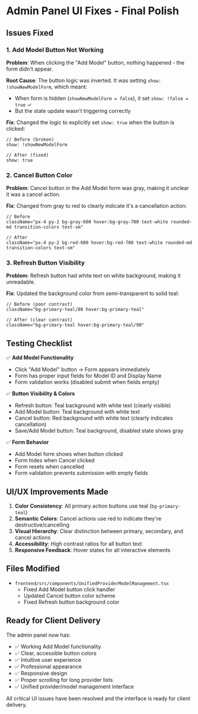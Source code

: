 # Admin Panel UI Fixes - Final Polish

## Issues Fixed

### 1. Add Model Button Not Working
**Problem**: When clicking the "Add Model" button, nothing happened - the form didn't appear.

**Root Cause**: The button logic was inverted. It was setting `show: !showNewModelForm`, which meant:
- When form is hidden (`showNewModelForm = false`), it set `show: !false = true` ✓
- But the state update wasn't triggering correctly

**Fix**: Changed the logic to explicitly set `show: true` when the button is clicked:

```tsx
// Before (broken)
show: !showNewModelForm

// After (fixed)  
show: true
```

### 2. Cancel Button Color
**Problem**: Cancel button in the Add Model form was gray, making it unclear it was a cancel action.

**Fix**: Changed from gray to red to clearly indicate it's a cancellation action:

```tsx
// Before
className="px-4 py-2 bg-gray-600 hover:bg-gray-700 text-white rounded-md transition-colors text-sm"

// After  
className="px-4 py-2 bg-red-600 hover:bg-red-700 text-white rounded-md transition-colors text-sm"
```

### 3. Refresh Button Visibility
**Problem**: Refresh button had white text on white background, making it unreadable.

**Fix**: Updated the background color from semi-transparent to solid teal:

```tsx
// Before (poor contrast)
className="bg-primary-teal/80 hover:bg-primary-teal"

// After (clear contrast)
className="bg-primary-teal hover:bg-primary-teal/90"
```

## Testing Checklist

✅ **Add Model Functionality**
- Click "Add Model" button → Form appears immediately
- Form has proper input fields for Model ID and Display Name
- Form validation works (disabled submit when fields empty)

✅ **Button Visibility & Colors**
- Refresh button: Teal background with white text (clearly visible)
- Add Model button: Teal background with white text
- Cancel button: Red background with white text (clearly indicates cancellation)
- Save/Add Model button: Teal background, disabled state shows gray

✅ **Form Behavior**
- Add Model form shows when button clicked
- Form hides when Cancel clicked
- Form resets when cancelled
- Form validation prevents submission with empty fields

## UI/UX Improvements Made

1. **Color Consistency**: All primary action buttons use teal (`bg-primary-teal`)
2. **Semantic Colors**: Cancel actions use red to indicate they're destructive/cancelling
3. **Visual Hierarchy**: Clear distinction between primary, secondary, and cancel actions
4. **Accessibility**: High contrast ratios for all button text
5. **Responsive Feedback**: Hover states for all interactive elements

## Files Modified

- `frontend/src/components/UnifiedProviderModelManagement.tsx`
  - Fixed Add Model button click handler
  - Updated Cancel button color scheme
  - Fixed Refresh button background color

## Ready for Client Delivery

The admin panel now has:
- ✅ Working Add Model functionality
- ✅ Clear, accessible button colors
- ✅ Intuitive user experience
- ✅ Professional appearance
- ✅ Responsive design
- ✅ Proper scrolling for long provider lists
- ✅ Unified provider/model management interface

All critical UI issues have been resolved and the interface is ready for client delivery.

